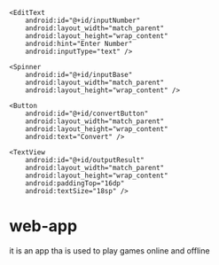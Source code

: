 <?xml version="1.0" encoding="utf-8"?>
<LinearLayout xmlns:android="http://schemas.android.com/apk/res/android"
    android:layout_width="match_parent"
    android:layout_height="match_parent"
    android:orientation="horizontal"
    android:padding="16dp">

    <EditText
        android:id="@+id/inputNumber"
        android:layout_width="match_parent"
        android:layout_height="wrap_content"
        android:hint="Enter Number"
        android:inputType="text" />

    <Spinner
        android:id="@+id/inputBase"
        android:layout_width="match_parent"
        android:layout_height="wrap_content" />

    <Button
        android:id="@+id/convertButton"
        android:layout_width="match_parent"
        android:layout_height="wrap_content"
        android:text="Convert" />

    <TextView
        android:id="@+id/outputResult"
        android:layout_width="match_parent"
        android:layout_height="wrap_content"
        android:paddingTop="16dp"
        android:textSize="18sp" />
# web-app
it is an app tha is used to play games online and offline
